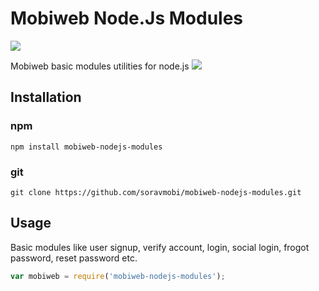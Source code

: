 # Mobiweb Node.Js Modules  
[![](https://badge.fury.io/js/ip.svg)](https://www.mobiwebtech.com/)  

Mobiweb basic modules utilities for node.js
[![](https://badge.fury.io/js/ip.svg)](https://www.npmjs.com/package/mobiweb-nodejs-modules)  

## Installation

###  npm
```shell
npm install mobiweb-nodejs-modules
```

### git

```shell
git clone https://github.com/soravmobi/mobiweb-nodejs-modules.git
```

## Usage
Basic modules like user signup, verify account, login, social login, frogot password, reset password etc.

```js
var mobiweb = require('mobiweb-nodejs-modules');


